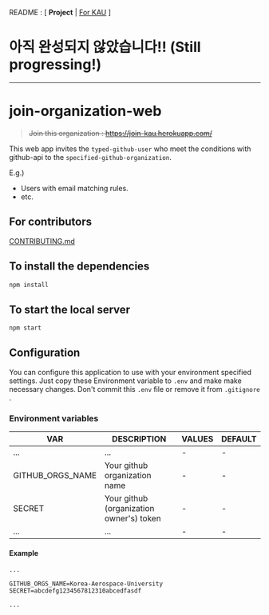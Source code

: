 README : [ **Project** | [For KAU](./README_FOR_KAU.md) ]

# 아직 완성되지 않았습니다!! (Still progressing!)

---

# join-organization-web

> ~~Join this organization : https://join-kau.herokuapp.com/~~

This web app invites the `typed-github-user` who meet the conditions with github-api to the `specified-github-organization`.

E.g.)
- Users with email matching rules.
- etc.

## For contributors

[CONTRIBUTING.md](https://github.com/iiitv/getmein-web/blob/master/CONTRIBUTING.md)

## To install the dependencies

```sh
npm install
```

## To start the local server

```sh
npm start
```

## Configuration

You can configure this application to use with your environment specified settings. Just copy these Environment variable to `.env` and make make necessary changes.
Don't commit this `.env` file or remove it from `.gitignore` .

### Environment variables

| VAR                    | DESCRIPTION                              | VALUES | DEFAULT |
| ---------------------- | ---------------------------------------- | ------ | ------- |
| ...                    | ...                                      | -      | -       |
| GITHUB_ORGS_NAME       | Your github organization name            | -      | -       |
| SECRET                 | Your github (organization owner's) token | -      | -       |
| ...                    | ...                                      | -      | -       |

#### Example

```
...

GITHUB_ORGS_NAME=Korea-Aerospace-University
SECRET=abcdefg1234567812310abcedfasdf

...
```
